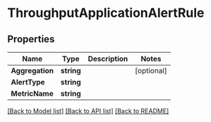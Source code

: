 # ThroughputApplicationAlertRule

## Properties

Name | Type | Description | Notes
------------ | ------------- | ------------- | -------------
**Aggregation** | **string** |  | [optional] 
**AlertType** | **string** |  | 
**MetricName** | **string** |  | 

[[Back to Model list]](../README.md#documentation-for-models) [[Back to API list]](../README.md#documentation-for-api-endpoints) [[Back to README]](../README.md)


